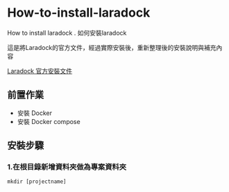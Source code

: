 # How-to-install-laradock
How to install laradock . 如何安裝laradock

這是將Laradock的官方文件，經過實際安裝後，重新整理後的安裝說明與補充內容

[Laradock 官方安裝文件](https://laradock.io/getting-started/)

## 前置作業
* 安裝 Docker
* 安裝 Docker compose

## 安裝步驟

### 1.在根目錄新增資料夾做為專案資料夾

	mkdir [projectname]


